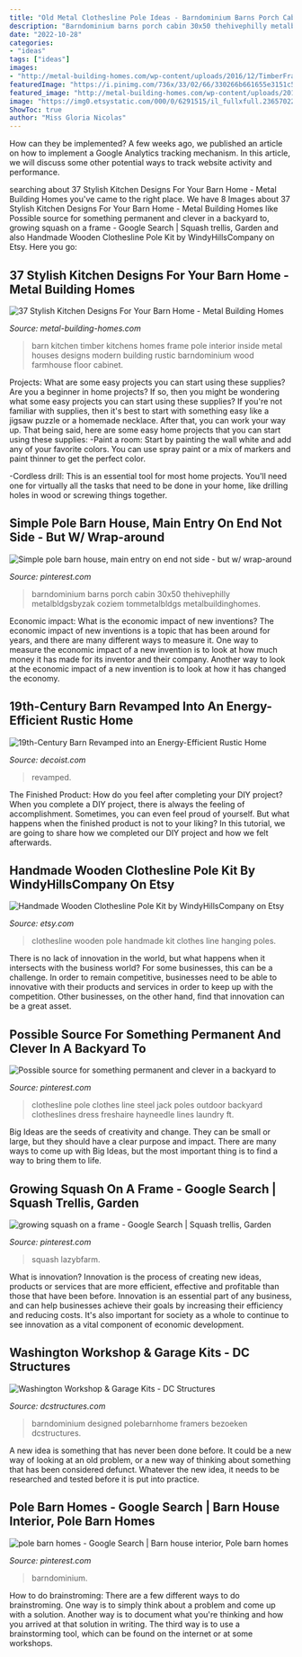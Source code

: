 ```yaml
---
title: "Old Metal Clothesline Pole Ideas - Barndominium Barns Porch Cabin 30x50 Thehivephilly Metalbldgsbyzak Coziem Tommetalbldgs Metalbuildinghomes"
description: "Barndominium barns porch cabin 30x50 thehivephilly metalbldgsbyzak coziem tommetalbldgs metalbuildinghomes"
date: "2022-10-28"
categories:
- "ideas"
tags: ["ideas"]
images:
- "http://metal-building-homes.com/wp-content/uploads/2016/12/TimberFrameBarnKitchen.jpg"
featuredImage: "https://i.pinimg.com/736x/33/02/66/330266b661655e3151c52263463a1d37--the-jack-jack-oconnell.jpg"
featured_image: "http://metal-building-homes.com/wp-content/uploads/2016/12/TimberFrameBarnKitchen.jpg"
image: "https://img0.etsystatic.com/000/0/6291515/il_fullxfull.236570224.jpg"
ShowToc: true
author: "Miss Gloria Nicolas"
---
```



How can they be implemented?
A few weeks ago, we published an article on how to implement a Google Analytics tracking mechanism. In this article, we will discuss some other potential ways to track website activity and performance.

	

		
searching about 37 Stylish Kitchen Designs For Your Barn Home - Metal Building Homes you've came to the right place. We have 8 Images about 37 Stylish Kitchen Designs For Your Barn Home - Metal Building Homes like Possible source for something permanent and clever in a backyard to, growing squash on a frame - Google Search | Squash trellis, Garden and also Handmade Wooden Clothesline Pole Kit by WindyHillsCompany on Etsy. Here you go:
		
    
## 37 Stylish Kitchen Designs For Your Barn Home - Metal Building Homes

<img loading=lazy src="http://metal-building-homes.com/wp-content/uploads/2016/12/TimberFrameBarnKitchen.jpg" onerror="this.onerror=null;this.src='https://tse3.mm.bing.net/th?id=OIP.1Og6h3icT6eqjU1HSGk3PwHaEc&amp;pid=15.1';" alt="37 Stylish Kitchen Designs For Your Barn Home - Metal Building Homes">

_Source: metal-building-homes.com_

>barn kitchen timber kitchens homes frame pole interior inside metal houses designs modern building rustic barndominium wood farmhouse floor cabinet. 

	

Projects: What are some easy projects you can start using these supplies?
Are you a beginner in home projects? If so, then you might be wondering what some easy projects you can start using these supplies? If you're not familiar with supplies, then it's best to start with something easy like a jigsaw puzzle or a homemade necklace. After that, you can work your way up. That being said, here are some easy home projects that you can start using these supplies: 
-Paint a room: Start by painting the wall white and add any of your favorite colors. You can use spray paint or a mix of markers and paint thinner to get the perfect color. 

-Cordless drill: This is an essential tool for most home projects. You'll need one for virtually all the tasks that need to be done in your home, like drilling holes in wood or screwing things together.

    
## Simple Pole Barn House, Main Entry On End Not Side - But W/ Wrap-around

<img loading=lazy src="https://i.pinimg.com/736x/0e/fa/ef/0efaefa7608330abb083659815d23baf.jpg" onerror="this.onerror=null;this.src='https://tse3.mm.bing.net/th?id=OIP.chiBT6lDVdjqMrme-LsRzAHaFj&amp;pid=15.1';" alt="Simple pole barn house, main entry on end not side - but w/ wrap-around">

_Source: pinterest.com_

>barndominium barns porch cabin 30x50 thehivephilly metalbldgsbyzak coziem tommetalbldgs metalbuildinghomes. 

	

Economic impact: What is the economic impact of new inventions?
The economic impact of new inventions is a topic that has been around for years, and there are many different ways to measure it. One way to measure the economic impact of a new invention is to look at how much money it has made for its inventor and their company. Another way to look at the economic impact of a new invention is to look at how it has changed the economy.

    
## 19th-Century Barn Revamped Into An Energy-Efficient Rustic Home

<img loading=lazy src="https://cdn.decoist.com/wp-content/uploads/2015/09/Metal-exterior-gives-the-home-greater-ability-to-combat-winter-chills.jpg" onerror="this.onerror=null;this.src='https://tse1.mm.bing.net/th?id=OIP.PyxOay8p29Q6dbAi0Ho8UAHaE8&amp;pid=15.1';" alt="19th-Century Barn Revamped into an Energy-Efficient Rustic Home">

_Source: decoist.com_

>revamped. 

	

The Finished Product: How do you feel after completing your DIY project?
When you complete a DIY project, there is always the feeling of accomplishment. Sometimes, you can even feel proud of yourself. But what happens when the finished product is not to your liking? In this tutorial, we are going to share how we completed our DIY project and how we felt afterwards.

    
## Handmade Wooden Clothesline Pole Kit By WindyHillsCompany On Etsy

<img loading=lazy src="https://img0.etsystatic.com/000/0/6291515/il_fullxfull.236570224.jpg" onerror="this.onerror=null;this.src='https://tse1.mm.bing.net/th?id=OIP.bt-t3c0qN8XuJnDM4MYJqQHaLD&amp;pid=15.1';" alt="Handmade Wooden Clothesline Pole Kit by WindyHillsCompany on Etsy">

_Source: etsy.com_

>clothesline wooden pole handmade kit clothes line hanging poles. 

	

There is no lack of innovation in the world, but what happens when it intersects with the business world? For some businesses, this can be a challenge. In order to remain competitive, businesses need to be able to innovative with their products and services in order to keep up with the competition. Other businesses, on the other hand, find that innovation can be a great asset.

    
## Possible Source For Something Permanent And Clever In A Backyard To

<img loading=lazy src="https://i.pinimg.com/736x/33/02/66/330266b661655e3151c52263463a1d37--the-jack-jack-oconnell.jpg" onerror="this.onerror=null;this.src='https://tse4.mm.bing.net/th?id=OIP.I90aDbgJHgX6Vnlj3u3RAgHaHa&amp;pid=15.1';" alt="Possible source for something permanent and clever in a backyard to">

_Source: pinterest.com_

>clothesline pole clothes line steel jack poles outdoor backyard clotheslines dress freshaire hayneedle lines laundry ft. 

	

Big Ideas are the seeds of creativity and change. They can be small or large, but they should have a clear purpose and impact. There are many ways to come up with Big Ideas, but the most important thing is to find a way to bring them to life.

    
## Growing Squash On A Frame - Google Search | Squash Trellis, Garden

<img loading=lazy src="https://i.pinimg.com/736x/e2/bc/fa/e2bcfafb8271e3053f71f696c507c90a--metal-bed-frames-metal-beds.jpg" onerror="this.onerror=null;this.src='https://tse3.mm.bing.net/th?id=OIP.dMgkargwE2fdqO3uZ4paEwHaEv&amp;pid=15.1';" alt="growing squash on a frame - Google Search | Squash trellis, Garden">

_Source: pinterest.com_

>squash lazybfarm. 

	

What is innovation?
Innovation is the process of creating new ideas, products or services that are more efficient, effective and profitable than those that have been before. Innovation is an essential part of any business, and can help businesses achieve their goals by increasing their efficiency and reducing costs. It's also important for society as a whole to continue to see innovation as a vital component of economic development.

    
## Washington Workshop &amp; Garage Kits - DC Structures

<img loading=lazy src="https://dcstructures.com/wp-content/uploads/2016/11/fallcity-workshopbarn-6.jpg" onerror="this.onerror=null;this.src='https://tse4.mm.bing.net/th?id=OIP.4ADmjPfqa_ebMynTRi8bVwHaE7&amp;pid=15.1';" alt="Washington Workshop &amp; Garage Kits - DC Structures">

_Source: dcstructures.com_

>barndominium designed polebarnhome framers bezoeken dcstructures. 

	

A new idea is something that has never been done before. It could be a new way of looking at an old problem, or a new way of thinking about something that has been considered defunct. Whatever the new idea, it needs to be researched and tested before it is put into practice.

    
## Pole Barn Homes - Google Search | Barn House Interior, Pole Barn Homes

<img loading=lazy src="https://i.pinimg.com/originals/05/ff/69/05ff693f81e9ee42234a208b08b30fbf.jpg" onerror="this.onerror=null;this.src='https://tse2.mm.bing.net/th?id=OIP.6V3kCRrGEi9yjpfytaTHFAHaEK&amp;pid=15.1';" alt="pole barn homes - Google Search | Barn house interior, Pole barn homes">

_Source: pinterest.com_

>barndominium. 

	

How to do brainstroming:
There are a few different ways to do brainstroming. One way is to simply think about a problem and come up with a solution. Another way is to document what you're thinking and how you arrived at that solution in writing. The third way is to use a brainstorming tool, which can be found on the internet or at some workshops.

